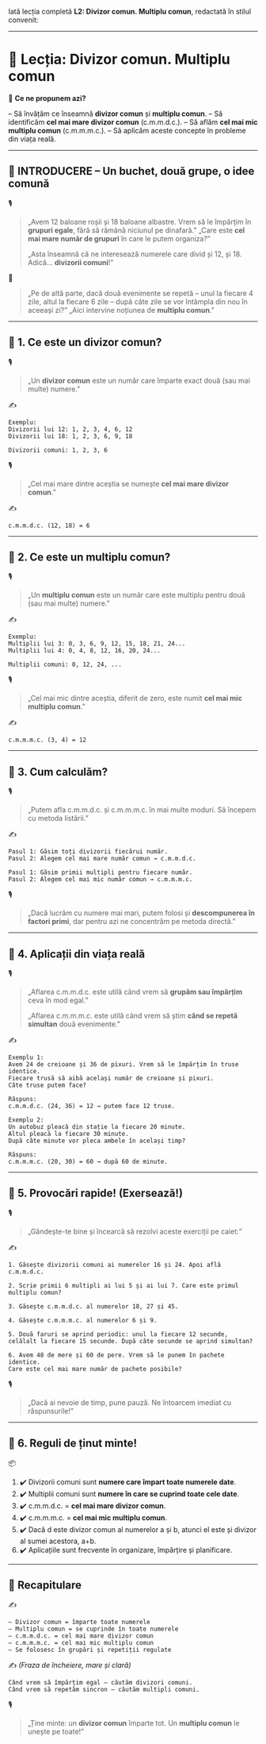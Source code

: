 Iată lecția completă **L2: Divizor comun. Multiplu comun**, redactată în stilul convenit:

------

# 📘 Lecția: Divizor comun. Multiplu comun

🎯 **Ce ne propunem azi?**

– Să învățăm ce înseamnă **divizor comun** și **multiplu comun**.
 – Să identificăm **cel mai mare divizor comun** (c.m.m.d.c.).
 – Să aflăm **cel mai mic multiplu comun** (c.m.m.m.c.).
 – Să aplicăm aceste concepte în probleme din viața reală.

------

## 🔔 INTRODUCERE – Un buchet, două grupe, o idee comună

🎙️

> „Avem 12 baloane roșii și 18 baloane albastre. Vrem să le împărțim în **grupuri egale**, fără să rămână niciunul pe dinafară.”
>  „Care este **cel mai mare număr de grupuri** în care le putem organiza?”
>
> „Asta înseamnă că ne interesează numerele care divid și 12, și 18. Adică... **divizorii comuni**!”

🧠

> „Pe de altă parte, dacă două evenimente se repetă – unul la fiecare 4 zile, altul la fiecare 6 zile – după câte zile se vor întâmpla din nou în aceeași zi?”
>  „Aici intervine noțiunea de **multiplu comun**.”

------

## 🔹 1. Ce este un divizor comun?

🎙️

> „Un **divizor comun** este un număr care împarte exact două (sau mai multe) numere.”

✍️

```
Exemplu:  
Divizorii lui 12: 1, 2, 3, 4, 6, 12  
Divizorii lui 18: 1, 2, 3, 6, 9, 18  

Divizorii comuni: 1, 2, 3, 6
```

🎙️

> „Cel mai mare dintre aceștia se numește **cel mai mare divizor comun**.”

✍️

```
c.m.m.d.c. (12, 18) = 6
```

------

## 🔹 2. Ce este un multiplu comun?

🎙️

> „Un **multiplu comun** este un număr care este multiplu pentru două (sau mai multe) numere.”

✍️

```
Exemplu:  
Multiplii lui 3: 0, 3, 6, 9, 12, 15, 18, 21, 24...  
Multiplii lui 4: 0, 4, 8, 12, 16, 20, 24...

Multiplii comuni: 0, 12, 24, ...
```

🎙️

> „Cel mai mic dintre aceștia, diferit de zero, este numit **cel mai mic multiplu comun**.”

✍️

```
c.m.m.m.c. (3, 4) = 12
```

------

## 🔹 3. Cum calculăm?

🎙️

> „Putem afla c.m.m.d.c. și c.m.m.m.c. în mai multe moduri.
>  Să începem cu metoda listării.”

✍️

```
Pasul 1: Găsim toți divizorii fiecărui număr.  
Pasul 2: Alegem cel mai mare număr comun → c.m.m.d.c.

Pasul 1: Găsim primii multipli pentru fiecare număr.  
Pasul 2: Alegem cel mai mic număr comun → c.m.m.m.c.
```

🎙️

> „Dacă lucrăm cu numere mai mari, putem folosi și **descompunerea în factori primi**, dar pentru azi ne concentrăm pe metoda directă.”

------

## 🔹 4. Aplicații din viața reală

🎙️

> „Aflarea c.m.m.d.c. este utilă când vrem să **grupăm sau împărțim** ceva în mod egal.”
>
> „Aflarea c.m.m.m.c. este utilă când vrem să știm **când se repetă simultan** două evenimente.”

✍️

```
Exemplu 1:  
Avem 24 de creioane și 36 de pixuri. Vrem să le împărțim în truse identice.  
Fiecare trusă să aibă același număr de creioane și pixuri.  
Câte truse putem face?

Răspuns:  
c.m.m.d.c. (24, 36) = 12 → putem face 12 truse.

Exemplu 2:  
Un autobuz pleacă din stație la fiecare 20 minute.  
Altul pleacă la fiecare 30 minute.  
După câte minute vor pleca ambele în același timp?

Răspuns:  
c.m.m.m.c. (20, 30) = 60 → după 60 de minute.
```

------

## 🔹 5. Provocări rapide! (Exersează!)

🎙️

> „Gândește-te bine și încearcă să rezolvi aceste exerciții pe caiet:”

✍️

```
1. Găsește divizorii comuni ai numerelor 16 și 24. Apoi află c.m.m.d.c.  

2. Scrie primii 6 multipli ai lui 5 și ai lui 7. Care este primul multiplu comun?

3. Găsește c.m.m.d.c. al numerelor 18, 27 și 45.

4. Găsește c.m.m.m.c. al numerelor 6 și 9.

5. Două faruri se aprind periodic: unul la fiecare 12 secunde, celălalt la fiecare 15 secunde. După câte secunde se aprind simultan?

6. Avem 48 de mere și 60 de pere. Vrem să le punem în pachete identice.  
Care este cel mai mare număr de pachete posibile?
```

🎙️

> „Dacă ai nevoie de timp, pune pauză. Ne întoarcem imediat cu răspunsurile!”

------

## 🔹 6. Reguli de ținut minte!

📦

1. ✔️ Divizorii comuni sunt **numere care împart toate numerele date**.
2. ✔️ Multiplii comuni sunt **numere în care se cuprind toate cele date**.
3. ✔️ c.m.m.d.c. = **cel mai mare divizor comun**.
4. ✔️ c.m.m.m.c. = **cel mai mic multiplu comun**.
5. ✔️ Dacă d este divizor comun al numerelor a și b, atunci el este și divizor al sumei acestora, a+b.
6. ✔️ Aplicațiile sunt frecvente în organizare, împărțire și planificare.

------

## 🔁 Recapitulare

✍️

```
– Divizor comun = împarte toate numerele  
– Multiplu comun = se cuprinde în toate numerele  
– c.m.m.d.c. = cel mai mare divizor comun  
– c.m.m.m.c. = cel mai mic multiplu comun  
– Se folosesc în grupări și repetiții regulate
```

✍️ *(Fraza de încheiere, mare și clară)*

```
Când vrem să împărțim egal – căutăm divizori comuni.  
Când vrem să repetăm sincron – căutăm multipli comuni.
```

🎙️

> „Ține minte: un **divizor comun** împarte tot. Un **multiplu comun** le unește pe toate!”